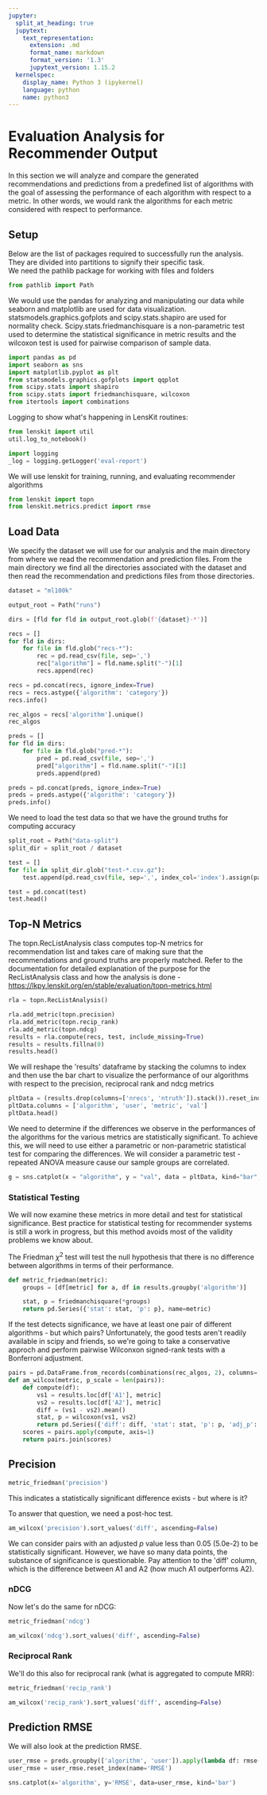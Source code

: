 ```yaml
---
jupyter:
  split_at_heading: true
  jupytext:
    text_representation:
      extension: .md
      format_name: markdown
      format_version: '1.3'
      jupytext_version: 1.15.2
  kernelspec:
    display_name: Python 3 (ipykernel)
    language: python
    name: python3
---
```


# Evaluation Analysis for Recommender Output


In this section we will analyze and compare the generated recommendations and predictions from a predefined list of algorithms with the goal of assessing the performance of each algorithm with respect to a metric. In other words, we would rank the algorithms for each metric considered with respect to performance.


## Setup


Below are the list of packages required to successfully run the analysis. They are divided into partitions to signify their specific task.<br>
We need the pathlib package for working with files and folders

```python
from pathlib import Path
```

We would use the pandas for analyzing and manipulating our data while seaborn and matplotlib are used for data visualization. statsmodels.graphics.gofplots and scipy.stats.shapiro are used for normality check. Scipy.stats.friedmanchisquare is a non-parametric test used to determine the statistical significance in metric results and the wilcoxon test is used for pairwise comparison of sample data.

```python
import pandas as pd
import seaborn as sns
import matplotlib.pyplot as plt
from statsmodels.graphics.gofplots import qqplot
from scipy.stats import shapiro
from scipy.stats import friedmanchisquare, wilcoxon
from itertools import combinations
```

Logging to show what's happening in LensKit routines:

```python
from lenskit import util
util.log_to_notebook()
```

```python
import logging
_log = logging.getLogger('eval-report')
```

We will use lenskit for training, running, and evaluating recommender algorithms

```python
from lenskit import topn
from lenskit.metrics.predict import rmse
```

## Load Data


We specify the dataset we will use for our analysis and the main directory from where we read the recommendation and prediction files. From the main directory we find all the directories associated with the dataset and then read the recommendation and predictions files from those directories.

```python tags=["parameters"]
dataset = "ml100k"
```

```python
output_root = Path("runs")
```

```python
dirs = [fld for fld in output_root.glob(f'{dataset}-*')]
```

```python
recs = []
for fld in dirs: 
    for file in fld.glob("recs-*"):
        rec = pd.read_csv(file, sep=',')
        rec["algorithm"] = fld.name.split("-")[1]
        recs.append(rec)

recs = pd.concat(recs, ignore_index=True)
recs = recs.astype({'algorithm': 'category'})
recs.info()
```

```python
rec_algos = recs['algorithm'].unique()
rec_algos
```

```python
preds = []
for fld in dirs:
    for file in fld.glob("pred-*"):
        pred = pd.read_csv(file, sep=',')
        pred["algorithm"] = fld.name.split("-")[1]
        preds.append(pred)

preds = pd.concat(preds, ignore_index=True)
preds = preds.astype({'algorithm': 'category'})
preds.info()
```

We need to load the test data so that we have the ground truths for computing accuracy 

```python
split_root = Path("data-split")
split_dir = split_root / dataset
```

```python
test = []
for file in split_dir.glob("test-*.csv.gz"):
    test.append(pd.read_csv(file, sep=',', index_col='index').assign(part=file.stem.replace('.csv', '')))

test = pd.concat(test)
test.head()
```

## Top-N Metrics


The topn.RecListAnalysis class computes top-N metrics for recommendation list and takes care of making sure that the recommendations and ground truths are properly matched. Refer to the documentation for detailed explanation of the purpose for the RecListAnalysis class and how the analysis is done - https://lkpy.lenskit.org/en/stable/evaluation/topn-metrics.html 

```python
rla = topn.RecListAnalysis()

rla.add_metric(topn.precision)
rla.add_metric(topn.recip_rank)
rla.add_metric(topn.ndcg)
results = rla.compute(recs, test, include_missing=True)
results = results.fillna(0)
results.head()
```

We will reshape the 'results' dataframe by stacking the columns to index and then use the bar chart to visualize the performance of our algorithms with respect to the precision, reciprocal rank and ndcg metrics

```python
pltData = (results.drop(columns=['nrecs', 'ntruth']).stack()).reset_index()
pltData.columns = ['algorithm', 'user', 'metric', 'val']
pltData.head()
```

We need to determine if the differences we observe in the performances of the algorithms for the various metrics are statistically significant. To achieve this, we will need to use either a parametric or non-parametric statistical test for comparing the differences. We will consider a parametric test - repeated ANOVA measure cause our sample groups are correlated.

```python
g = sns.catplot(x = "algorithm", y = "val", data = pltData, kind="bar", col = "metric", aspect=1.2, height=3, sharey=False)
```

### Statistical Testing


We will now examine these metrics in more detail and test for statistical significance.  Best practice for statistical testing for recommender systems is still a work in progress, but this method avoids most of the validity problems we know about.

The Friedman $\chi^2$ test will test the null hypothesis that there is no difference between algorithms in terms of their performance.

```python
def metric_friedman(metric):
    groups = [df[metric] for a, df in results.groupby('algorithm')]

    stat, p = friedmanchisquare(*groups)
    return pd.Series({'stat': stat, 'p': p}, name=metric)
```

If the test detects significance, we have at least one pair of different algorithms - but which pairs?  Unfortunately, the good tests aren't readily available in scipy and friends, so we're going to take a conservative approch and perform pairwise Wilconxon signed-rank tests with a Bonferroni adjustment.

```python
pairs = pd.DataFrame.from_records(combinations(rec_algos, 2), columns=['A1', 'A2'])
def am_wilcox(metric, p_scale = len(pairs)):
    def compute(df):
        vs1 = results.loc[df['A1'], metric]
        vs2 = results.loc[df['A2'], metric]
        diff = (vs1 - vs2).mean()
        stat, p = wilcoxon(vs1, vs2)
        return pd.Series({'diff': diff, 'stat': stat, 'p': p, 'adj_p': p * p_scale})
    scores = pairs.apply(compute, axis=1)
    return pairs.join(scores)
```

## Precision

```python
metric_friedman('precision')
```

This indicates a statistically significant difference exists - but where is it?

To answer that question, we need a post-hoc test. 

```python
am_wilcox('precision').sort_values('diff', ascending=False)
```

We can consider pairs with an adjusted $p$ value less than 0.05 (5.0e-2) to be statistically significant.  However, we have so many data points, the substance of significance is questionable.  Pay attention to the 'diff' column, which is the difference between A1 and A2 (how much A1 outperforms A2).


### nDCG


Now let's do the same for nDCG:

```python
metric_friedman('ndcg')
```

```python
am_wilcox('ndcg').sort_values('diff', ascending=False)
```

### Reciprocal Rank

We'll do this also for reciprocal rank (what is aggregated to compute MRR):

```python
metric_friedman('recip_rank')
```

```python
am_wilcox('recip_rank').sort_values('diff', ascending=False)
```

## Prediction RMSE

We will also look at the prediction RMSE.

```python
user_rmse = preds.groupby(['algorithm', 'user']).apply(lambda df: rmse(df['prediction'], df['rating']))
user_rmse = user_rmse.reset_index(name='RMSE')
```

```python
sns.catplot(x='algorithm', y='RMSE', data=user_rmse, kind='bar')
```

```python

```
